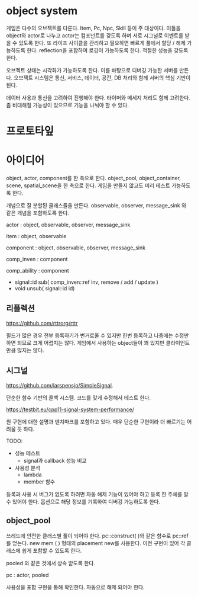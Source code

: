 # object system 

게임은 다수의 오브젝트를 다룬다. Item, Pc, Npc, Skill 등이 주 대상이다.  이들을 object와 actor로 나누고 actor는 컴포넌트를 갖도록 하며 서로 시그널로 이벤트를 받을 수 있도록 한다. 또 라이프 사이클을 관리하고 필요하면 빠르게 풀에서 할당 / 해제 가능하도록 한다.  reflection을 포함하여 로깅이 가능하도록 한다.  적절한 성능을 갖도록 한다. 

오브젝트 상태는 시각화가 가능하도록 한다. 이를 바탕으로 디버깅 가능한 서버를 만든다. 오브젝트 시스템은 통신, 서비스, 데이터, 공간, DB 처리와 함께 서버의 핵심 기반이 된다. 

데이터 사용과 통신을 고려하여 진행해야 한다.  타이머와 메세지 처리도 함께 고려한다. 좀 비대해질 가능성이 있으므로 기능을 나눠야 할 수 있다. 



# 프로토타잎 







# 아이디어 

object, actor, component를 한 축으로 한다. object_pool, object_container, scene, spatial_scene을 한 축으로 한다. 게임을 만들지 않고도 미리 테스트 가능하도록 한다.  

개념으로 잘 분할된 클래스들을 만든다. observable, observer, message_sink 와 같은 개념을 포함하도록 한다. 

actor : object, observable, observer, message_sink 

item : object, observable

component : object, observable, observer, message_sink 

comp_inven : component

comp_ability : component 

- signal::id sub( comp_inven::ref inv, remove / add / update ) 
- void unsub( signal::id id)



## 리플렉션

https://github.com/rttrorg/rttr

필드가 많은 경우 전부 등록하기가 번거로울 수 있지만 한번 등록하고 나중에는 수정만 하면 되므로 크게 어렵지는 않다. 게임에서 사용하는 object들이 꽤 있지만 클라이언트 만큼 많지는 않다. 







## 시그널 

https://github.com/larspensjo/SimpleSignal. 

단순한 함수 기반의 콜백 시스템. 코드를 맞게 수정해서 테스트 한다. 

https://testbit.eu/cpp11-signal-system-performance/

원 구현에 대한 설명과 벤치마크를 포함하고 있다. 매우 단순한 구현이라 더 빠르기는 어려울 듯 하다. 



TODO: 

- 성능 테스트 
  - signal과 callback 성능 비교 
- 사용성 분석 
  - lambda 
  - member 함수 



등록과 사용 시 버그가 없도록 하려면 자동 해제 기능이 있어야 하고 등록 한 주체를 알 수 있어야 한다. 옵션으로 해당 정보를 기록하여 디버깅 가능하도록 한다. 



## object_pool 

쓰레드에 안전한 클래스별 풀이 되어야 한다.  pc::construct( )와 같은 함수로 pc::ref를 얻는다. new mem ( ) 형태의 placement new를 사용한다.  이전 구현이 있어 각 클래스에 쉽게 포함할 수 있도록 한다. 

pooled<T> 와 같은 것에서 상속 받도록 한다. 

pc : actor, pooled<pc> 



사용성을 포함 구현을 통해 확인한다. 자동으로 해제 되어야 한다. 































